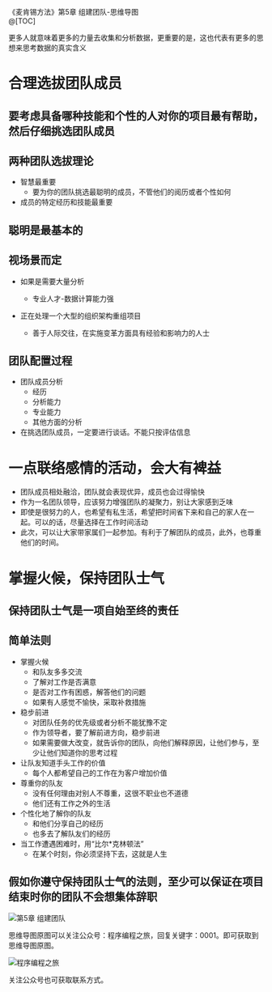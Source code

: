 《麦肯锡方法》第5章 组建团队-思维导图  
@[TOC] 

更多人就意味着更多的力量去收集和分析数据，更重要的是，这也代表有更多的思想来思考数据的真实含义

# 合理选拔团队成员

## 要考虑具备哪种技能和个性的人对你的项目最有帮助，然后仔细挑选团队成员

## 两种团队选拔理论
- 智慧最重要
    - 要为你的团队挑选最聪明的成员，不管他们的阅历或者个性如何
- 成员的特定经历和技能最重要

## 聪明是最基本的

## 视场景而定
- 如果是需要大量分析
    - 专业人才-数据计算能力强
  
- 正在处理一个大型的组织架构重组项目
    - 善于人际交往，在实施变革方面具有经验和影响力的人士

## 团队配置过程
- 团队成员分析
    - 经历
    - 分析能力
    - 专业能力
    - 其他方面的分析
- 在挑选团队成员，一定要进行谈话。不能只按评估信息

# 一点联络感情的活动，会大有裨益

- 团队成员相处融洽，团队就会表现优异，成员也会过得愉快
- 作为一名团队领导，应该努力增强团队的凝聚力，别让大家感到乏味
- 即使是很努力的人，也希望有私生活，希望把时间省下来和自己的家人在一起。可以的话，尽量选择在工作时间活动
- 此次，可以让大家带家属们一起参加。有利于了解团队的成员，此外，也尊重他们的时间。

# 掌握火候，保持团队士气

## 保持团队士气是一项自始至终的责任

## 简单法则
- 掌握火候
    - 和队友多多交流
    - 了解对工作是否满意
    - 是否对工作有困惑，解答他们的问题
    - 如果有人感觉不愉快，采取补救措施
- 稳步前进
    - 对团队任务的优先级或者分析不能犹豫不定
    - 作为领导者，要了解前进方向，稳步前进
    - 如果需要做大改变，就告诉你的团队，向他们解释原因，让他们参与，至少让他们知道你的思考过程
- 让队友知道手头工作的价值
    - 每个人都希望自己的工作在为客户增加价值
- 尊重你的队友
    - 没有任何理由对别人不尊重，这很不职业也不道德
    - 他们还有工作之外的生活
- 个性化地了解你的队友
    - 和他们分享自己的经历
    - 也多去了解队友们的经历
- 当工作遭遇困难时，用“比尔*克林顿法”
    - 在某个时刻，你必须坚持下去，这就是人生

## 假如你遵守保持团队士气的法则，至少可以保证在项目结束时你的团队不会想集体辞职

![第5章 组建团队](http://blogimg.chenhaoxiang.cn/uPic/202110/08113024.png)

思维导图原图可以关注公众号：程序编程之旅，回复关键字：0001。即可获取到思维导图原图。

![程序编程之旅](https://img-blog.csdnimg.cn/20210219101958874.png)

关注公众号也可获取联系方式。  

